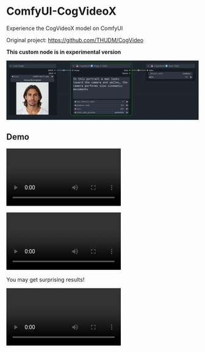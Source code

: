 # ComfyUI-CogVideoX
Experience the CogVideoX model on ComfyUI

Original project: https://github.com/THUDM/CogVideo

**This custom node is in experimental version**

![Overview](/assets/screenshot.png)

## Demo

![](https://github.com/florestefano1975/ComfyUI-CogVideoX/blob/main/demo/demo-1.mp4 )

![](/demo/demo-3.mp4)

You may get surprising results!

![](/demo/demo-2.mp4)